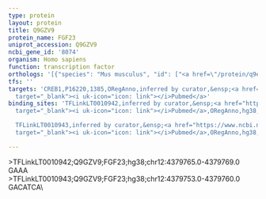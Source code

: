 ```yaml
---
type: protein
layout: protein
title: Q9GZV9
protein_name: FGF23
uniprot_accession: Q9GZV9
ncbi_gene_id: '8074'
organism: Homo sapiens
function: transcription factor
orthologs: '[{"species": "Mus musculus", "id": ["<a href=\"/protein/q9epc2\">Q9EPC2</a>"]}, {"species": "Rattus norvegicus", "id": ["Q8VI82"]}]'
tfs: ''
targets: 'CREB1,P16220,1385,ORegAnno,inferred by curator,&ensp;<a href="https://www.ncbi.nlm.nih.gov/pubmed/?term=25752607%5Buid%5D+OR+26578589%5Buid%5D"
  target="_blank"><i uk-icon="icon: link"></i>Pubmed</a>'
binding_sites: 'TFLinkLT0010942,inferred by curator,&ensp;<a href="https://www.ncbi.nlm.nih.gov/pubmed/?term=25752607%5Buid%5D"
  target="_blank"><i uk-icon="icon: link"></i>Pubmed</a>,ORegAnno,hg38,chr12,4379765,4379769,-

  TFLinkLT0010943,inferred by curator,&ensp;<a href="https://www.ncbi.nlm.nih.gov/pubmed/?term=25752607%5Buid%5D"
  target="_blank"><i uk-icon="icon: link"></i>Pubmed</a>,ORegAnno,hg38,chr12,4379753,4379760,-'

---
```

\>TFLinkLT0010942;Q9GZV9;FGF23;hg38;chr12:4379765.0-4379769.0\GAAA\\>TFLinkLT0010943;Q9GZV9;FGF23;hg38;chr12:4379753.0-4379760.0\GACATCA\